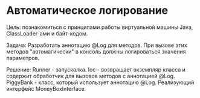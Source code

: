 # Автоматическое логирование
Цель:
  познакомиться с принципами работы виртуальной машины Java, ClassLoader-ами и байт-кодом.

Задача: 
  Разработать аннотацию @Log для методов. При вызове этих методов "автомагически" в консоль должны логироваться значения параметров.

Решение:
  Runner - запускалка.
  Ioc - возвращает экземпляр класса и содержит обработчик для вызовов методов с аннотацией @Log.
  PiggyBank - класс, который использует аннотацию @Log. Реализующий интерфейс MoneyBoxInterface.